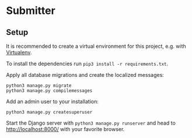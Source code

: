 # Submitter

## Setup

It is recommended to create a virtual environment for this project, e.g. with [Virtualenv](https://virtualenv.pypa.io/en/stable/).

To install the dependencies run `pip3 install -r requirements.txt`.

Apply all database migrations and create the localized messages:

```
python3 manage.py migrate
python3 manage.py compilemessages
```

Add an admin user to your installation:

`python3 manage.py createsuperuser`

Start the Django server with `python3 manage.py runserver` and head to [http://localhost:8000/](http://localhost:8000/) with your favorite browser.


